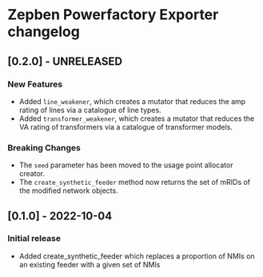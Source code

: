 # Zepben Powerfactory Exporter changelog
## [0.2.0] - UNRELEASED
### New Features
- Added `line_weakener`, which creates a mutator that reduces the amp rating of lines via a catalogue of line types.
- Added `transformer_weakener`, which creates a mutator that reduces the VA rating of transformers via a catalogue of
  transformer models.
### Breaking Changes
- The `seed` parameter has been moved to the usage point allocator creator.
- The `create_synthetic_feeder` method now returns the set of mRIDs of the modified network objects.

## [0.1.0] - 2022-10-04
### Initial release
- Added create_synthetic_feeder which replaces a proportion of NMIs on an existing feeder with a given set of NMIs
